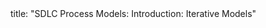 <frontmatter>
title: "SDLC Process Models: Introduction: Iterative Models"
</frontmatter>

<include src="navbar.md" boilerplate />

<include src="unit-inPage-asFlat.md" boilerplate />
